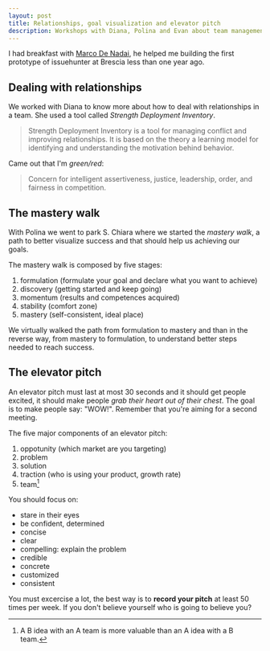 ```yaml
---
layout: post
title: Relationships, goal visualization and elevator pitch
description: Workshops with Diana, Polina and Evan about team management, motivation and how to develop your elevator pitch.
---
```


I had breakfast with [Marco De Nadai](http://twitter.com/denadai2‎), he helped me building the first prototype of issuehunter at Brescia less than one year ago.

## Dealing with relationships

We worked with Diana to know more about how to deal with relationships in a team. She used a tool called *Strength Deployment Inventory*.

> Strength Deployment Inventory is a tool for managing conflict and improving relationships. It is based on the theory a learning model for identifying and understanding the motivation behind behavior.

Came out that I'm *green/red*:

> Concern for intelligent assertiveness, justice, leadership, order, and fairness in competition.

## The mastery walk

With Polina we went to park S. Chiara where we started the *mastery walk*, a path to better visualize success and that should help us achieving our goals.

The mastery walk is composed by five stages:

1. formulation (formulate your goal and declare what you want to achieve)
1. discovery (getting started and keep going)
1. momentum (results and competences acquired)
1. stability (comfort zone)
1. mastery (self-consistent, ideal place)

We virtually walked the path from formulation to mastery and than in the reverse way, from mastery to formulation, to understand better steps needed to reach success.

## The elevator pitch

An elevator pitch must last at most 30 seconds and it should get people excited, it should make people *grab their heart out of their chest*. The goal is to make people say: "WOW!". Remember that you're aiming for a second meeting.

The five major components of an elevator pitch:

1. oppotunity (which market are you targeting)
1. problem
1. solution
1. traction (who is using your product, growth rate)
1. team[^foot]

You should focus on:

* stare in their eyes
* be confident, determined
* concise
* clear
* compelling: explain the problem
* credible
* concrete
* customized
* consistent

You must excercise a lot, the best way is to **record your pitch** at least 50 times per week. If you don't believe yourself who is going to believe you?

[^foot]: A B idea with an A team is more valuable than an A idea with a B team.